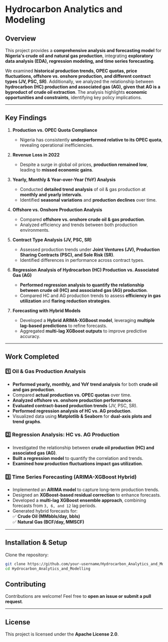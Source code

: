# **Hydrocarbon Analytics and Modeling**  

## **Overview**  
This project provides a **comprehensive analysis and forecasting model** for **Nigeria's crude oil and natural gas production**, integrating **exploratory data analysis (EDA), regression modeling, and time series forecasting**.  

We examined **historical production trends, OPEC quotas, price fluctuations, offshore vs. onshore production, and different contract types (JV, PSC, SR)**. Additionally, we analyzed the relationship between **hydrocarbon (HC) production and associated gas (AG), given that AG is a byproduct of crude oil extraction**. The analysis highlights **economic opportunities and constraints**, identifying key policy implications.  

---

## **Key Findings**  

1. **Production vs. OPEC Quota Compliance**  
   - Nigeria has consistently **underperformed relative to its OPEC quota**, revealing operational inefficiencies.  

2. **Revenue Loss in 2022**  
   - Despite a surge in global oil prices, **production remained low**, leading to **missed economic gains**.  

3. **Yearly, Monthly & Year-over-Year (YoY) Analysis**  
   - Conducted **detailed trend analysis** of oil & gas production at **monthly and yearly intervals**.  
   - Identified **seasonal variations** and **production declines** over time.  

4. **Offshore vs. Onshore Production Analysis**  
   - Compared **offshore vs. onshore crude oil & gas production**.  
   - Analyzed efficiency and trends between both production environments.  

5. **Contract Type Analysis (JV, PSC, SR)**  
   - Assessed production trends under **Joint Ventures (JV), Production Sharing Contracts (PSC), and Sole Risk (SR)**.  
   - Identified differences in performance across contract types.  

6. **Regression Analysis of Hydrocarbon (HC) Production vs. Associated Gas (AG)**  
   - **Performed regression analysis to quantify the relationship between crude oil (HC) and associated gas (AG) production**.  
   - Compared HC and AG production trends to assess **efficiency in gas utilization** and **flaring reduction strategies**.  

7. **Forecasting with Hybrid Models**  
   - Developed a **Hybrid ARIMA-XGBoost model**, leveraging **multiple lag-based predictions** to refine forecasts.  
   - Aggregated **multi-lag XGBoost outputs** to improve predictive accuracy.  

---

## **Work Completed**  

### **1️⃣ Oil & Gas Production Analysis**  
- **Performed yearly, monthly, and YoY trend analysis** for both **crude oil and gas production**.  
- Compared **actual production vs. OPEC quotas** over time.  
- **Analyzed offshore vs. onshore production performance**.  
- **Evaluated contract-based production trends** (JV, PSC, SR).  
- **Performed regression analysis of HC vs. AG production**.  
- Visualized data using **Matplotlib & Seaborn** for **dual-axis plots and trend graphs**.  

### **2️⃣ Regression Analysis: HC vs. AG Production**  
- Investigated the relationship between **crude oil production (HC) and associated gas (AG)**.  
- **Built a regression model** to quantify the correlation and trends.  
- **Examined how production fluctuations impact gas utilization**.  

### **3️⃣ Time Series Forecasting (ARIMA-XGBoost Hybrid)**  
- Implemented an **ARIMA model** to capture long-term production trends.  
- Designed an **XGBoost-based residual correction** to enhance forecasts.  
- Developed a **multi-lag XGBoost ensemble approach**, combining forecasts from `3, 6, and 12` lag periods.  
- Generated hybrid forecasts for:  
  ✅ **Crude Oil (MMbbls/day, bbls)**  
  ✅ **Natural Gas (BCF/day, MMSCF)**  

---

## **Installation & Setup**  

Clone the repository:  

```bash
git clone https://github.com/your-username/Hydrocarbon_Analytics_and_Modelling.git
cd Hydrocarbon_Analytics_and_Modelling
```

## **Contributing**  
Contributions are welcome! Feel free to **open an issue or submit a pull request**.  

---

## **License**  
This project is licensed under the **Apache License 2.0**.  

